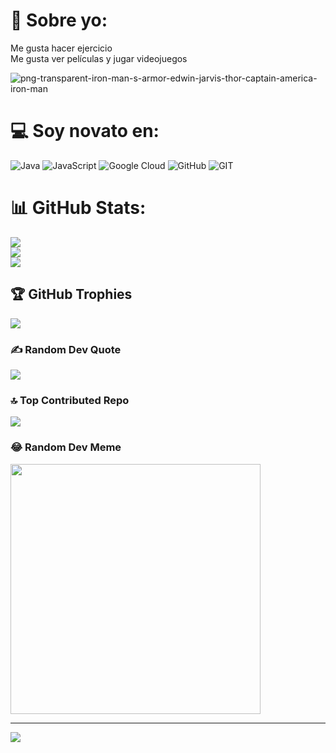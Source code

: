 # 💫 Sobre yo:
Me gusta hacer ejercicio<br>Me gusta ver películas y jugar videojuegos
	
![png-transparent-iron-man-s-armor-edwin-jarvis-thor-captain-america-iron-man](https://github.com/David-Esteban-Ortiz-Ortiz/David-Esteban-Ortiz-Ortiz/assets/144852666/13386039-d3d4-4fb0-a2b0-9c27e158ad3d)



# 💻 Soy novato en:
![Java](https://img.shields.io/badge/java-%23ED8B00.svg?style=for-the-badge&logo=java&logoColor=white) ![JavaScript](https://img.shields.io/badge/javascript-%23323330.svg?style=for-the-badge&logo=javascript&logoColor=%23F7DF1E) ![Google Cloud](https://img.shields.io/badge/Google%20Cloud-%234285F4.svg?style=for-the-badge&logo=google-cloud&logoColor=white) ![GitHub](https://img.shields.io/badge/GitHub-%23121011.svg?style=for-the-badge&logo=github&logoColor=white) ![GIT](https://img.shields.io/badge/Git-fc6d26?style=for-the-badge&logo=git&logoColor=white)
# 📊 GitHub Stats:
![](https://github-readme-stats.vercel.app/api?username=David-Esteban-Ortiz-Ortiz&theme=gruvbox&hide_border=true&include_all_commits=true&count_private=false)<br/>
![](https://github-readme-streak-stats.herokuapp.com/?user=David-Esteban-Ortiz-Ortiz&theme=gruvbox&hide_border=true)<br/>
![](https://github-readme-stats.vercel.app/api/top-langs/?username=David-Esteban-Ortiz-Ortiz&theme=gruvbox&hide_border=true&include_all_commits=true&count_private=false&layout=compact)

## 🏆 GitHub Trophies
![](https://github-profile-trophy.vercel.app/?username=David-Esteban-Ortiz-Ortiz&theme=discord&no-frame=false&no-bg=false&margin-w=4)

### ✍️ Random Dev Quote
![](https://quotes-github-readme.vercel.app/api?type=vetical&theme=merko)

### 🔝 Top Contributed Repo
![](https://github-contributor-stats.vercel.app/api?username=David-Esteban-Ortiz-Ortiz&limit=5&theme=darkhub&combine_all_yearly_contributions=true)

### 😂 Random Dev Meme
<img src='https://randommeme-five.vercel.app/' style="height: 400px;"/>

---
[![](https://visitcount.itsvg.in/api?id=David-Esteban-Ortiz-Ortiz&icon=0&color=0)](https://visitcount.itsvg.in)

<!-- Proudly created with GPRM ( https://gprm.itsvg.in ) -->

